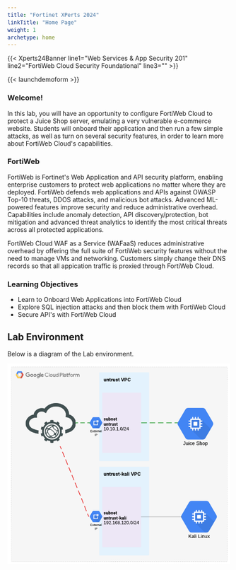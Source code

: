 ```yaml
---
title: "Fortinet XPerts 2024"
linkTitle: "Home Page"
weight: 1
archetype: home
---
```


{{< Xperts24Banner line1="Web Services &amp; App Security 201" line2="FortiWeb Cloud Security Foundational" line3="" >}}

{{< launchdemoform >}}

### Welcome!

In this lab, you will have an opportunity to configure FortiWeb Cloud to protect a Juice Shop server, emulating a very vulnerable e-commerce website.  Students will onboard their application and then run a few simple attacks, as well as turn on several security features, in order to learn more about FortiWeb Cloud's capabilities.

### FortiWeb
FortiWeb is Fortinet's Web Application and API security platform, enabling enterprise customers to protect web applications no matter where they are deployed.  FortiWeb defends web applications and APIs against OWASP Top-10 threats, DDOS attacks, and malicious bot attacks. Advanced ML-powered features improve security and reduce administrative overhead. Capabilities include anomaly detection, API discovery/protection, bot mitigation and advanced threat analytics to identify the most critical threats across all protected applications.

FortiWeb Cloud WAF as a Service (WAFaaS) reduces administrative overhead by offering the full suite of FortiWeb security features without the need to manage VMs and networking.  Customers simply change their DNS records so that all appication traffic is proxied through FortiWeb Cloud.


### Learning Objectives
- Learn to Onboard Web Applications into FortiWeb Cloud
- Explore SQL injection attacks and then block them with FortiWeb Cloud 
- Secure API's with FortiWeb Cloud

## Lab Environment

Below is a diagram of the Lab environment.

![lab1](diagram.png)
